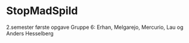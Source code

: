 # StopMadSpild
2.semester første opgave
Gruppe 6: Erhan, Melgarejo, Mercurio, Lau og Anders Hesselberg
